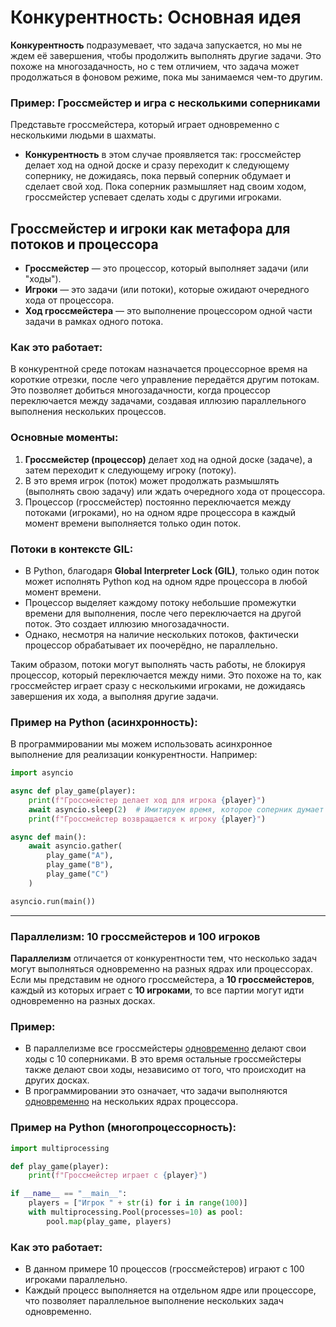
# Конкурентность: Основная идея

**Конкурентность** подразумевает, что задача запускается, но мы не ждем её завершения, чтобы продолжить выполнять другие задачи. Это похоже на многозадачность, но с тем отличием, что задача может продолжаться в фоновом режиме, пока мы занимаемся чем-то другим.

### Пример: Гроссмейстер и игра с несколькими соперниками

Представьте гроссмейстера, который играет одновременно с несколькими людьми в шахматы. 

- **Конкурентность** в этом случае проявляется так: гроссмейстер делает ход на одной доске и сразу переходит к следующему сопернику, не дожидаясь, пока первый соперник обдумает и сделает свой ход. Пока соперник размышляет над своим ходом, гроссмейстер успевает сделать ходы с другими игроками.

## Гроссмейстер и игроки как метафора для потоков и процессора

- **Гроссмейстер** — это процессор, который выполняет задачи (или "ходы").
- **Игроки** — это задачи (или потоки), которые ожидают очередного хода от процессора.
- **Ход гроссмейстера** — это выполнение процессором одной части задачи в рамках одного потока.

### Как это работает:

В конкурентной среде потокам назначается процессорное время на короткие отрезки, после чего управление передаётся другим потокам. Это позволяет добиться многозадачности, когда процессор переключается между задачами, создавая иллюзию параллельного выполнения нескольких процессов.

### Основные моменты:

1. **Гроссмейстер (процессор)** делает ход на одной доске (задаче), а затем переходит к следующему игроку (потоку).
2. В это время игрок (поток) может продолжать размышлять (выполнять свою задачу) или ждать очередного хода от процессора.
3. Процессор (гроссмейстер) постоянно переключается между потоками (игроками), но на одном ядре процессора в каждый момент времени выполняется только один поток.

### Потоки в контексте GIL:

- В Python, благодаря **Global Interpreter Lock (GIL)**, только один поток может исполнять Python код на одном ядре процессора в любой момент времени.
- Процессор выделяет каждому потоку небольшие промежутки времени для выполнения, после чего переключается на другой поток. Это создает иллюзию многозадачности.
- Однако, несмотря на наличие нескольких потоков, фактически процессор обрабатывает их поочерёдно, не параллельно.

Таким образом, потоки могут выполнять часть работы, не блокируя процессор, который переключается между ними. Это похоже на то, как гроссмейстер играет сразу с несколькими игроками, не дожидаясь завершения их хода, а выполняя другие задачи.
### Пример на Python (асинхронность):

В программировании мы можем использовать асинхронное выполнение для реализации конкурентности. Например:

```python
import asyncio

async def play_game(player):
    print(f"Гроссмейстер делает ход для игрока {player}")
    await asyncio.sleep(2)  # Имитируем время, которое соперник думает
    print(f"Гроссмейстер возвращается к игроку {player}")

async def main():
    await asyncio.gather(
        play_game("A"),
        play_game("B"),
        play_game("C")
    )

asyncio.run(main())
```
---
### Параллелизм: 10 гроссмейстеров и 100 игроков

**Параллелизм** отличается от конкурентности тем, что несколько задач могут выполняться одновременно на разных ядрах или процессорах. Если мы представим не одного гроссмейстера, а **10 гроссмейстеров**, каждый из которых играет с **10 игроками**, то все партии могут идти одновременно на разных досках.

### Пример:
- В параллелизме все гроссмейстеры <u>одновременно</u>  делают свои ходы с 10 соперниками. В это время остальные гроссмейстеры также делают свои ходы, независимо от того, что происходит на других досках.
- В программировании это означает, что задачи выполняются <u>одновременно</u> на нескольких ядрах процессора.

### Пример на Python (многопроцессорность):

```python
import multiprocessing

def play_game(player):
    print(f"Гроссмейстер играет с {player}")

if __name__ == "__main__":
    players = ["Игрок " + str(i) for i in range(100)]
    with multiprocessing.Pool(processes=10) as pool:
        pool.map(play_game, players)
```

### Как это работает:
- В данном примере 10 процессов (гроссмейстеров) играют с 100 игроками параллельно.
- Каждый процесс выполняется на отдельном ядре или процессоре, что позволяет параллельное выполнение нескольких задач одновременно.
